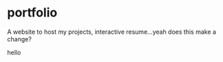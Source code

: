 # portfolio
A website to host my projects, interactive resume...yeah
does this make a change?

hello
